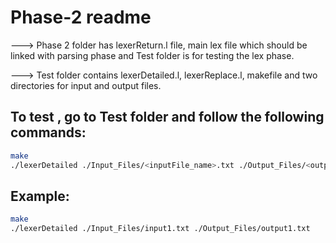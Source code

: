 # Phase-2 readme

---> Phase 2 folder has lexerReturn.l file, main lex file which should be linked with parsing phase and Test folder is for testing the lex phase.

---> Test folder contains lexerDetailed.l, lexerReplace.l, makefile and two directories for input and output files.

## To test , go to Test folder and follow the following commands:
```bash
make
./lexerDetailed ./Input_Files/<inputFile_name>.txt ./Output_Files/<outputFile_name>.txt
```

## Example:
```bash
make
./lexerDetailed ./Input_Files/input1.txt ./Output_Files/output1.txt
```
